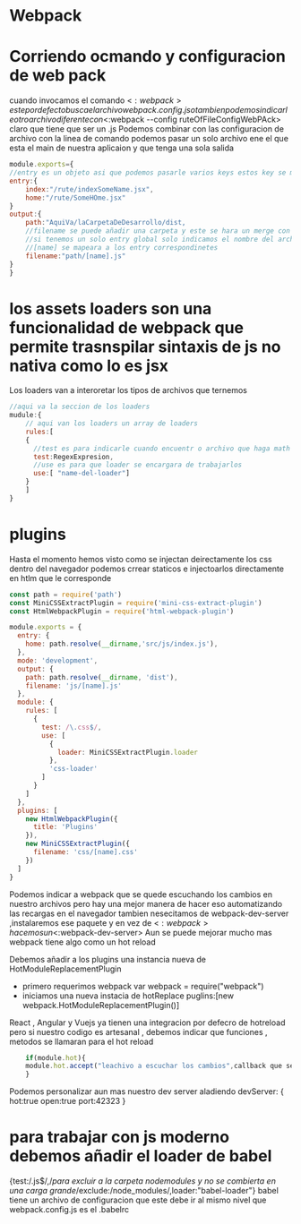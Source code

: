 # Webpack

# Corriendo ocmando y configuracion de web pack

cuando invocamos el comando <$:webpack > este por defecto busca el archivo webpack.config.js o tambien podemos indicarle otro
archivo diferente con <$:webpack --config ruteOfFileConfigWebPAck> claro que tiene que ser un .js
Podemos combinar con las configuracion de archivo con la linea de comando
podemos pasar un solo archivo ene el que esta el main de nuestra aplicaion y que tenga una sola salida

```js
module.exports={
//entry es un objeto asi que podemos pasarle varios keys estos key se mapean a name
entry:{
    index:"/rute/indexSomeName.jsx",
    home:"/rute/SomeHOme.jsx"
}
output:{
    path:"AquiVa/laCarpetaDeDesarrollo/dist,
    //filename se puede añadir una carpeta y este se hara un merge con path
    //si tenemos un solo entry global solo indicamos el nombre del archivo final
    //[name] se mapeara a los entry correspondinetes
    filename:"path/[name].js"
}
}
```
# los assets loaders son una funcionalidad de webpack que permite trasnspilar sintaxis de js no nativa como lo es jsx

Los loaders van a interoretar los tipos de archivos que ternemos
```js
//aqui va la seccion de los loaders
mudule:{
    // aqui van los loaders un array de loaders
    rules:[
    {
      //test es para indicarle cuando encuentr o archivo que haga math trabajalo
      test:RegexExpresion,
      //use es para que loader se encargara de trabajarlos
      use:[ "name-del-loader"]
    }
    ]
}
```
# plugins
Hasta el momento hemos visto como se injectan deirectamente los css dentro del navegador podemos crrear staticos e injectoarlos directamente en htlm que le corresponde
```js
const path = require('path')
const MiniCSSExtractPlugin = require('mini-css-extract-plugin')
const HtmlWebpackPlugin = require('html-webpack-plugin')

module.exports = {
  entry: {
    home: path.resolve(__dirname,'src/js/index.js'),
  },
  mode: 'development',
  output: {
    path: path.resolve(__dirname, 'dist'),
    filename: 'js/[name].js'
  },
  module: {
    rules: [
      {
        test: /\.css$/,
        use: [
          {
            loader: MiniCSSExtractPlugin.loader
          },
          'css-loader'
        ]
      }
    ]
  },
  plugins: [
    new HtmlWebpackPlugin({
      title: 'Plugins'
    }),
    new MiniCSSExtractPlugin({
      filename: 'css/[name].css'
    })
  ]
}

```
Podemos indicar a webpack que se quede escuchando los cambios en nuestro archivos pero hay una mejor manera de hacer eso 
automatizando las recargas en el navegador tambien nesecitamos de webpack-dev-server ,instalaremos ese paquete
y en vez de <$:webpack >hacemos un <$:webpack-dev-server>
Aun se puede mejorar mucho mas webpack tiene algo como un hot reload 

Debemos añadir a los plugins una instancia nueva de HotModuleReplacementPlugin

+ primero requerimos webpack
    var webpack = require("webpack")
+ iniciamos una nueva instacia de hotReplace
    puglins:[new webpack.HotModuleReplacementPlugin()]

React , Angular y Vuejs ya tienen una integracion por defecro de hotreload
pero si nuestro codigo es artesanal , debemos indicar que funciones , metodos se llamaran para el hot reload
```js
    if(module.hot){
    module.hot.accept("leachivo a escuchar los cambios",callback que se encargara de actuar con el hotreload)
    }
```
Podemos personalizar aun mas nuestro dev server aladiendo
devServer: {
    hot:true
    open:true
    port:42323
}

# para trabajar con js moderno debemos añadir el loader de babel 
{test:/\.js$/,/*para excluir a la carpeta nodemodules y no se combierta en una carga grande*/exclude:/node_modules/,loader:"babel-loader"}
babel tiene un archivo de configuracion que este debe ir al mismo nivel que webpack.config.js es el .babelrc

